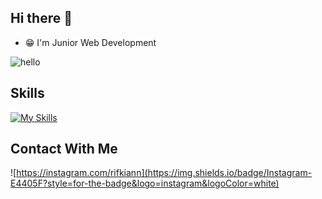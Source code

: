 ## Hi there 👋

<!--
**rifkiananda/rifkiananda** is a ✨ _special_ ✨ repository because its `README.md` (this file) appears on your GitHub profile.

Here are some ideas to get you started:

- 🔭 I’m currently working on ...
- 🌱 I’m currently learning ...
- 👯 I’m looking to collaborate on ...
- 🤔 I’m looking for help with ...
- 💬 Ask me about ...
- 📫 How to reach me: ...
- 😄 Pronouns: ...
- ⚡ Fun fact: ...
-->

- 😁 I'm Junior Web Development

![hello](https://media.giphy.com/media/v1.Y2lkPTc5MGI3NjExczk0Z2U0MmFvNmpoM21nbGVuZWhmYm8wNGNnMHM3dWUzY3QzM3UxOCZlcD12MV9naWZzX3NlYXJjaCZjdD1n/S2IfEQqgWc0AH4r6Al/giphy.gif)

## Skills
[![My Skills](https://skillicons.dev/icons?i=php,html,css,javascript,mysql,vscode,windows&theme=light&perline=4)](https://skillicons.dev)

## Contact With Me
![https://instagram.com/rifkiann](https://img.shields.io/badge/Instagram-E4405F?style=for-the-badge&logo=instagram&logoColor=white)
